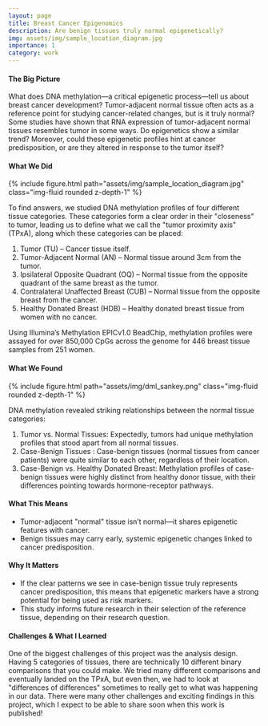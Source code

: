 ```yaml
---
layout: page
title: Breast Cancer Epigenomics
description: Are benign tissues truly normal epigenetically?
img: assets/img/sample_location_diagram.jpg
importance: 1
category: work
---
```


#### The Big Picture 

What does DNA methylation—a critical epigenetic process—tell us about breast cancer development? Tumor-adjacent normal tissue often acts as a reference point for studying cancer-related changes, but is it truly normal? Some studies have shown that RNA expression of tumor-adjacent normal tissues resembles tumor in some ways. Do epigenetics show a similar trend? Moreover, could these epigenetic profiles hint at cancer predisposition, or are they altered in response to the tumor itself?

#### What We Did

<div class="row mt-3">
    <div class="col-sm mt-3 mt-md-0">
        {% include figure.html path="assets/img/sample_location_diagram.jpg" class="img-fluid rounded z-depth-1" %}
    </div>
</div>

To find answers, we studied DNA methylation profiles of four different tissue categories. These categories form a clear order in their "closeness" to tumor, leading us to define what we call the "tumor proximity axis" (TPxA), along which these categories can be placed:

1. Tumor (TU) – Cancer tissue itself.
2. Tumor-Adjacent Normal (AN) – Normal tissue around 3cm from the tumor.
3. Ipsilateral Opposite Quadrant (OQ) – Normal tissue from the opposite quadrant of the same breast as the tumor.
4. Contralateral Unaffected Breast (CUB) – Normal tissue from the opposite breast from the cancer.
5. Healthy Donated Breast (HDB) – Healthy donated breast tissue from women with no cancer.

Using Illumina’s Methylation EPICv1.0 BeadChip, methylation profiles were assayed for over 850,000 CpGs across the genome for 446 breast tissue samples from 251 women.

#### What We Found

<div class="row mt-3">
    <div class="col-sm mt-3 mt-md-0">
        {% include figure.html path="assets/img/dml_sankey.png" class="img-fluid rounded z-depth-1" %}
    </div>
</div>

DNA methylation revealed striking relationships between the normal tissue categories:

1. Tumor vs. Normal Tissues: Expectedly, tumors had unique methylation profiles that stood apart from all normal tissues.
2. Case-Benign Tissues : Case-benign tissues (normal tissues from cancer patients) were quite similar to each other, regardless of their location.
3. Case-Benign vs. Healthy Donated Breast: Methylation profiles of case-benign tissues were highly distinct from healthy donor tissue, with their differences pointing towards hormone-receptor pathways.

#### What This Means

* Tumor-adjacent "normal" tissue isn’t normal—it shares epigenetic features with cancer.
* Benign tissues may carry early, systemic epigenetic changes linked to cancer predisposition.

#### Why It Matters

* If the clear patterns we see in case-benign tissue truly represents cancer predisposition, this means that epigenetic markers have a strong potential for being used as risk markers.
* This study informs future research in their selection of the reference tissue, depending on their research question. 

#### Challenges & What I Learned

One of the biggest challenges of this project was the analysis design. Having 5 categories of tissues, there are technically 10 different binary comparisons that you could make. We tried many different comparisons and eventually landed on the TPxA, but even then, we had to look at "differences of differences" sometimes to really get to what was happening in our data. There were many other challenges and exciting findings in this project, which I expect to be able to share soon when this work is published!

